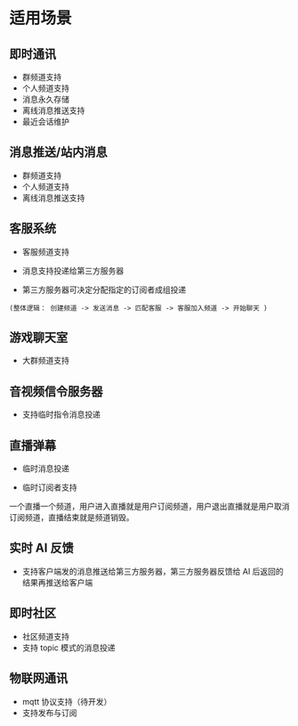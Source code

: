 # 适用场景

## 即时通讯

- 群频道支持
- 个人频道支持
- 消息永久存储
- 离线消息推送支持
- 最近会话维护

## 消息推送/站内消息

- 群频道支持
- 个人频道支持
- 离线消息推送支持

## 客服系统

- 客服频道支持

- 消息支持投递给第三方服务器

- 第三方服务器可决定分配指定的订阅者成组投递

`(整体逻辑： 创建频道 -> 发送消息 -> 匹配客服 -> 客服加入频道 -> 开始聊天 )`


## 游戏聊天室

- 大群频道支持

<!-- 把联机的用户建立一个频道内，当A打了敌人后，A将数据告诉你们自己的业务服务器，业务服务器处理后调用WuKongIM的发送消息接口，发送消息的频道参数指定为这个建立的频道，这样这个频道内所有人都能收到包括A -->

## 音视频信令服务器

- 支持临时指令消息投递

## 直播弹幕

- 临时消息投递

- 临时订阅者支持

一个直播一个频道，用户进入直播就是用户订阅频道，用户退出直播就是用户取消订阅频道，直播结束就是频道销毁。

## 实时 AI 反馈

- 支持客户端发的消息推送给第三方服务器，第三方服务器反馈给 AI 后返回的结果再推送给客户端

## 即时社区

- 社区频道支持
- 支持 topic 模式的消息投递

## 物联网通讯

- mqtt 协议支持（待开发）
- 支持发布与订阅

